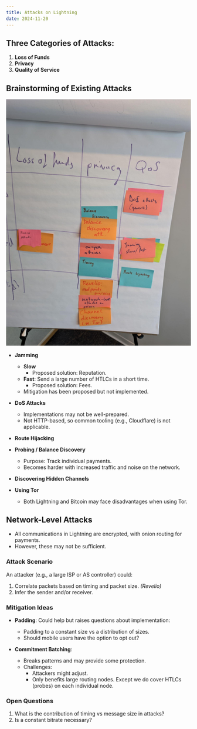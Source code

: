```yaml
---
title: Attacks on Lightning
date: 2024-11-20
---
```


## Three Categories of Attacks:

1. **Loss of Funds**
2. **Privacy**
3. **Quality of Service**

## Brainstorming of Existing Attacks

![Diagram of existing attacks](https://raw.githubusercontent.com/bitcointranscripts/media/refs/heads/main/bitcoin-research-week-2024/attacks-on-lightning/comparison-table.jpg)

- **Jamming**

  - **Slow**
    - Proposed solution: Reputation.
  - **Fast**: Send a large number of HTLCs in a short time.
    - Proposed solution: Fees.
  - Mitigation has been proposed but not implemented.

- **DoS Attacks**

  - Implementations may not be well-prepared.
  - Not HTTP-based, so common tooling (e.g., Cloudflare) is not applicable.

- **Route Hijacking**

- **Probing / Balance Discovery**

  - Purpose: Track individual payments.
  - Becomes harder with increased traffic and noise on the network.

- **Discovering Hidden Channels**

- **Using Tor**
  - Both Lightning and Bitcoin may face disadvantages when using Tor.

## Network-Level Attacks

- All communications in Lightning are encrypted, with onion routing for payments.
- However, these may not be sufficient.

### Attack Scenario

An attacker (e.g., a large ISP or AS controller) could:

1. Correlate packets based on timing and packet size. _(Revelio)_
2. Infer the sender and/or receiver.

### Mitigation Ideas

- **Padding**: Could help but raises questions about implementation:

  - Padding to a constant size vs a distribution of sizes.
  - Should mobile users have the option to opt out?

- **Commitment Batching**:
  - Breaks patterns and may provide some protection.
  - Challenges:
    - Attackers might adjust.
    - Only benefits large routing nodes. Except we do cover HTLCs (probes) on each individual node.

### Open Questions

1. What is the contribution of timing vs message size in attacks?
2. Is a constant bitrate necessary?
